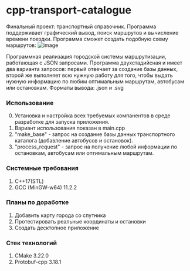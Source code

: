 # cpp-transport-catalogue
Финальный проект: транспортный справочник.
Программа поддерживает графический вывод, поиск маршрутов и вычисление времени поездки. 
Программа сможет создать подобную схему маршрутов:
![image](https://user-images.githubusercontent.com/97431581/185622047-948ca5c0-bc3a-4f1d-8b8d-f799e3929fbe.png)

Программная реализация городской системы маршрутизации, работающая с JSON запросами. Программа двухстадийсная и имеет два варианта запросов: первый отвечает за создание базы данных, второй же выполняет всю нужную работу для того, чтобы выдать нужную информацию по любим оптимальным маршрутам, автобусам или остановкам. Форматы вывода: .json и .svg
### Использование
0. Установка и настройка всех требуемых компанентов в среде разработке для запуска приложения.
1. Вариант использования показан в main.cpp 
2. "make_base" - запрос на создание базы данных транспортного каталога (добавление автобусов и остановок).
3. "process_request" - запрос на получение любой информации по остановкам, автобусам или оптимальным маршрутам.
### Системные требования
1. С++17(STL)
2. GCC (MinGW-w64) 11.2.2
### Планы по доработке
1. Добавить карту города со спутника
2. Протестировать реальные координаты и остановки
3. Создать десктопное приложение
### Стек технологий
1. CMake 3.22.0
2. Protobuf-cpp 3.18.1
